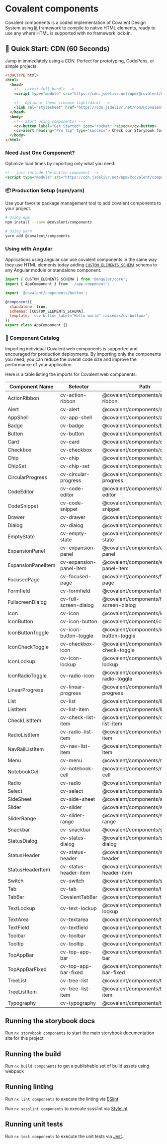 # Covalent components

Covalent components is a coded implementation of Covalent Design System using [lit](https://lit.dev/) framework to compile to native HTML elements, ready to use any where HTML is supported with no framework lock-in.

## 🚀 Quick Start: CDN (60 Seconds)

Jump in immediately using a CDN. Perfect for prototyping, CodePens, or simple projects:

```html
<!DOCTYPE html>
<html>
  <head>
    <!-- Latest full bundle -->
    <script type="module" src="https://cdn.jsdelivr.net/npm/@covalent/components@latest/+esm"></script>

    <!-- Optional theme (choose light/dark) -->
    <link rel="stylesheet" href="https://cdn.jsdelivr.net/npm/@covalent/components@latest/theme/prebuilt/light-theme.css" />
  </head>
  <body>
    <!-- Start using components! -->
    <cv-button label="Get Started" icon="rocket" raised></cv-button>
    <cv-alert heading="Pro Tip" type="success"> Check our Storybook for component playgrounds! </cv-alert>
  </body>
</html>
```

### Need Just One Component?

Optimize load times by importing only what you need:

```html
<!-- just include the button component -->
<script type="module" src="https://cdn.jsdelivr.net/npm/@covalent/components@latest/button.mjs"></script>
```

### 📦 Production Setup (npm/yarn)

Use your favorite package management tool to add covalent components to your project.

```bash
# Using npm
npm install --save @covalent/components

# Using yarn
yarn add @covalent/components
```

### Using with Angular

Applications using angular can use covalent components in the same way they use HTML elements today adding [`CUSTOM_ELEMENTS_SCHEMA`](https://angular.io/api/core/CUSTOM_ELEMENTS_SCHEMA) schema to any Angular module or standalone component.

```javascript
import { CUSTOM_ELEMENTS_SCHEMA } from '@angular/core';
import { AppComponent } from './app.component';

import '@covalent/components/button';

@component({
  standalone: true,
  schemas: [CUSTOM_ELEMENTS_SCHEMA],
  template: '<cv-button label="Hello world" raised></cv-button>',
})
export class AppComponent {}
```

### 🧩 Component Catalog

Importing individual Covalent web components is supported and encouraged for production deployments. By importing only the components you need, you can reduce the overall code size and improve the performance of your application.

Here is a table listing the imports for Covalent web components:

| Component Name     | Selector                | Path                                      |
| ------------------ | ----------------------- | ----------------------------------------- |
| ActionRibbon       | cv-action-ribbon        | @covalent/components/action-ribbon        |
| Alert              | cv-alert                | @covalent/components/alert                |
| AppShell           | cv-app-shell            | @covalent/components/app-shell            |
| Badge              | cv-badge                | @covalent/components/badge                |
| Button             | cv-button               | @covalent/components/button               |
| Card               | cv-card                 | @covalent/components/card                 |
| Checkbox           | cv-checkbox             | @covalent/components/checkbox             |
| Chip               | cv-chip                 | @covalent/components/chip                 |
| ChipSet            | cv-chip-set             | @covalent/components/chip-set             |
| CircularProgress   | cv-circular-progress    | @covalent/components/circular-progress    |
| CodeEditor         | cv-code-editor          | @covalent/components/code-editor          |
| CodeSnippet        | cv-code-snippet         | @covalent/components/code-snippet         |
| Drawer             | cv-drawer               | @covalent/components/drawer               |
| Dialog             | cv-dialog               | @covalent/components/dialog               |
| EmptyState         | cv-empty-state          | @covalent/components/empty-state          |
| ExpansionPanel     | cv-expansion-panel      | @covalent/components/expansion-panel      |
| ExpansionPanelItem | cv-expansion-panel-item | @covalent/components/expansion-panel-item |
| FocusedPage        | cv-focused-page         | @covalent/components/focused-page         |
| Formfield          | cv-formfield            | @covalent/components/formfield            |
| FullscreenDialog   | cv-full-screen-dialog   | @covalent/components/full-screen-dialog   |
| Icon               | cv-icon                 | @covalent/components/icon                 |
| IconButton         | cv-icon-button          | @covalent/component/icon-button           |
| IconButtonToggle   | cv-icon-button-toggle   | @covalent/components/icon-button-toggle   |
| IconCheckToggle    | cv-checkbox-icon        | @covalent/components/icon-check-toggle    |
| IconLockup         | cv-icon-lockup          | @covalent/components/icon-lockup          |
| IconRadioToggle    | cv-radio-icon           | @covalent/components/icon-radio-toggle    |
| LinearProgress     | cv-linear-progress      | @covalent/components/linear-progress      |
| List               | cv-list                 | @covalent/components/list                 |
| ListItem           | cv-list-item            | @covalent/components/list-item            |
| CheckListItem      | cv-check-list-item      | @covalent/components/check-list-item      |
| RadioListItem      | cv-radio-list-item      | @covalent/components/radio-list-item      |
| NavRailListItem    | cv-nav-list-item        | @covalent/components/nav-list-item        |
| Menu               | cv-menu                 | @covalent/components/menu                 |
| NotebookCell       | cv-notebook-cell        | @covalent/components/notebook-cell        |
| Radio              | cv-radio                | @covalent/components/radio                |
| Select             | cv-select               | @covalent/components/select               |
| SideSheet          | cv-side-sheet           | @covalent/components/side-sheet           |
| Slider             | cv-slider               | @covalent/components/slider               |
| SliderRange        | cv-slider-range         | @covalent/components/slider-range         |
| Snackbar           | cv-snackbar             | @covalent/components/snackbar             |
| StatusDialog       | cv-status-dialog        | @covalent/components/status-dialog        |
| StatusHeader       | cv-status-header        | @covalent/components/status-header        |
| StatusHeaderItem   | cv-status-header-item   | @covalent/components/status-header-item   |
| Switch             | cv-switch               | @covalent/components/switch               |
| Tab                | cv-tab                  | @covalent/components/tab                  |
| TabBar             | CovalentTabBar          | @covalent/components/tab-bar              |
| TextLockup         | cv-text-lockup          | @covalent/components/text-lockup          |
| TextArea           | cv-textarea             | @covalent/components/textarea             |
| TextField          | cv-textfield            | @covalent/components/textfield            |
| Toolbar            | cv-toolbar              | @covalent/components/toolbar              |
| Tooltip            | cv-tooltip              | @covalent/components/tooltip              |
| TopAppBar          | cv-top-app-bar          | @covalent/components/top-app-bar          |
| TopAppBarFixed     | cv-top-app-bar-fixed    | @covalent/components/top-app-bar-fixed    |
| TreeList           | cv-tree-list            | @covalent/components/tree-list            |
| TreeListItem       | cv-tree-list-item       | @covalent/components/tree-list-item       |
| Typography         | cv-typography           | @covalent/components/typography           |

## Running the storybook docs

Run `nx storybook components` to start the main storybook documentation site for this project

## Running the build

Run `nx build components` to get a publishable set of build assets using webpack

## Running linting

Run `nx lint components` to execute the linting via [ESlint](https://eslint.org/)

Run `nx scsslint components` to execute scsslint via [Stylelint](https://stylelint.io/)

## Running unit tests

Run `nx test components` to execute the unit tests via [Jest](https://jestjs.io).
